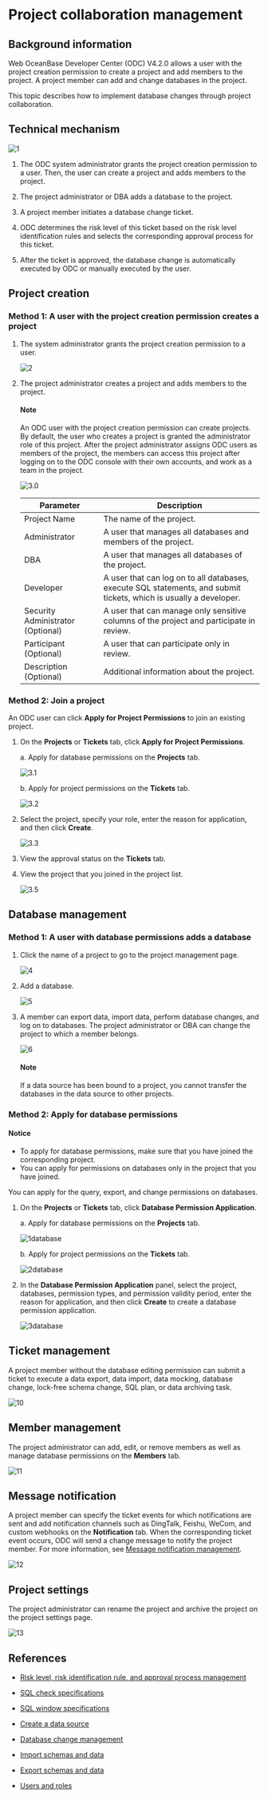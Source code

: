 # Project collaboration management

## Background information

Web OceanBase Developer Center (ODC) V4.2.0 allows a user with the project creation permission to create a project and add members to the project. A project member can add and change databases in the project.

This topic describes how to implement database changes through project collaboration.

## Technical mechanism

![1](https://obbusiness-private.oss-cn-shanghai.aliyuncs.com/doc/img/odc/420/700.database-change-management/200.project-collaborative-management/2EN.png)

1. The ODC system administrator grants the project creation permission to a user. Then, the user can create a project and adds members to the project.

2. The project administrator or DBA adds a database to the project.

3. A project member initiates a database change ticket.

4. ODC determines the risk level of this ticket based on the risk level identification rules and selects the corresponding approval process for this ticket.

5. After the ticket is approved, the database change is automatically executed by ODC or manually executed by the user.

## Project creation

### Method 1: A user with the project creation permission creates a project

1. The system administrator grants the project creation permission to a user.

   ![2](https://obbusiness-private.oss-cn-shanghai.aliyuncs.com/doc/img/odc/424/700.database-change-management/200.project-collaborative-management/2EN.png)

2. The project administrator creates a project and adds members to the project.

   <main id="notice" type='explain'>
      <h4>Note</h4>
      <p>An ODC user with the project creation permission can create projects. By default, the user who creates a project is granted the administrator role of this project. After the project administrator assigns ODC users as members of the project, the members can access this project after logging on to the ODC console with their own accounts, and work as a team in the project. </p>
   </main>

   ![3.0](https://obbusiness-private.oss-cn-shanghai.aliyuncs.com/doc/img/odc/424/700.database-change-management/200.project-collaborative-management/3EN.png)

   | Parameter | Description |
   |-------------|--------------|
   | Project Name | The name of the project.  |
   | Administrator | A user that manages all databases and members of the project.  |
   | DBA | A user that manages all databases of the project.  |
   | Developer | A user that can log on to all databases, execute SQL statements, and submit tickets, which is usually a developer.  |
   | Security Administrator (Optional) | A user that can manage only sensitive columns of the project and participate in review.  |
   | Participant (Optional) | A user that can participate only in review.  |
   | Description (Optional) | Additional information about the project.  |

### Method 2: Join a project

An ODC user can click **Apply for Project Permissions** to join an existing project.

1. On the **Projects** or **Tickets** tab, click **Apply for Project Permissions**.

   a. Apply for database permissions on the **Projects** tab.

   ![3.1](https://obbusiness-private.oss-cn-shanghai.aliyuncs.com/doc/img/odc/424/700.database-change-management/200.project-collaborative-management/3.1EN.png)

   b. Apply for project permissions on the **Tickets** tab.

   ![3.2](https://obbusiness-private.oss-cn-shanghai.aliyuncs.com/doc/img/odc/424/700.database-change-management/200.project-collaborative-management/3.2EN.png)

2. Select the project, specify your role, enter the reason for application, and then click **Create**.

   ![3.3](https://obbusiness-private.oss-cn-shanghai.aliyuncs.com/doc/img/odc/424/700.database-change-management/200.project-collaborative-management/3.3EN.png)

3. View the approval status on the **Tickets** tab.

4. View the project that you joined in the project list.

   ![3.5](https://obbusiness-private.oss-cn-shanghai.aliyuncs.com/doc/img/odc/424/700.database-change-management/200.project-collaborative-management/3.4EN.png)

## Database management

### Method 1: A user with database permissions adds a database

1. Click the name of a project to go to the project management page.

   ![4](https://obbusiness-private.oss-cn-shanghai.aliyuncs.com/doc/img/odc/424/700.database-change-management/200.project-collaborative-management/4EN.png)

2. Add a database.

   ![5](https://obbusiness-private.oss-cn-shanghai.aliyuncs.com/doc/img/odc/424/700.database-change-management/200.project-collaborative-management/5EN.png)

3. A member can export data, import data, perform database changes, and log on to databases. The project administrator or DBA can change the project to which a member belongs.

   ![6](https://obbusiness-private.oss-cn-shanghai.aliyuncs.com/doc/img/odc/424/700.database-change-management/200.project-collaborative-management/6EN.png)

   <main id="notice" type='explain'>
     <h4>Note</h4>
     <p>If a data source has been bound to a project, you cannot transfer the databases in the data source to other projects. </p>
   </main>

### Method 2: Apply for database permissions

<main id="notice" type='notice'>
  <h4>Notice</h4>
  <ul>
  <li>To apply for database permissions, make sure that you have joined the corresponding project. </li>
  <li>You can apply for permissions on databases only in the project that you have joined. </li>
  </ul>
</main>

You can apply for the query, export, and change permissions on databases.

1. On the **Projects** or **Tickets** tab, click **Database Permission Application**.

   a. Apply for database permissions on the **Projects** tab.

   ![1database](https://obbusiness-private.oss-cn-shanghai.aliyuncs.com/doc/img/odc/424/700.database-change-management/200.project-collaborative-management/7EN.png)

   b. Apply for project permissions on the **Tickets** tab.

   ![2database](https://obbusiness-private.oss-cn-shanghai.aliyuncs.com/doc/img/odc/424/700.database-change-management/200.project-collaborative-management/8EN.png)

2. In the **Database Permission Application** panel, select the project, databases, permission types, and permission validity period, enter the reason for application, and then click **Create** to create a database permission application.

   ![3database](https://obbusiness-private.oss-cn-shanghai.aliyuncs.com/doc/img/odc/424/700.database-change-management/200.project-collaborative-management/9EN.png)

## Ticket management

A project member without the database editing permission can submit a ticket to execute a data export, data import, data mocking, database change, lock-free schema change, SQL plan, or data archiving task.

![10](https://obbusiness-private.oss-cn-shanghai.aliyuncs.com/doc/img/odc/424/700.database-change-management/200.project-collaborative-management/10EN.png)

## Member management

The project administrator can add, edit, or remove members as well as manage database permissions on the **Members** tab.

![11](https://obbusiness-private.oss-cn-shanghai.aliyuncs.com/doc/img/odc/424/700.database-change-management/200.project-collaborative-management/11EN.png)

## Message notification

A project member can specify the ticket events for which notifications are sent and add notification channels such as DingTalk, Feishu, WeCom, and custom webhooks on the **Notification** tab. When the corresponding ticket event occurs, ODC will send a change message to notify the project member. For more information, see [Message notification management](1000.message-notification.md).

![12](https://obbusiness-private.oss-cn-shanghai.aliyuncs.com/doc/img/odc/424/700.database-change-management/200.project-collaborative-management/12EN.png)

## Project settings

The project administrator can rename the project and archive the project on the project settings page.

![13](https://obbusiness-private.oss-cn-shanghai.aliyuncs.com/doc/img/odc/424/700.database-change-management/200.project-collaborative-management/13EN.png)

## References

- [Risk level, risk identification rule, and approval process management](../700.database-change-management/300.risk-level-risk-identification-rules-and-approval-process.md)

- [SQL check specifications](../700.database-change-management/400.sql-check-specification.md)

- [SQL window specifications](../700.database-change-management/500.sql-window-specification.md)

- [Create a data source](../400.connection-management/100.create-a-personal-connection.md)

- [Database change management](../700.database-change-management/600.database-change.md)

- [Import schemas and data](../600.import-and-export/100.import-data.md)

- [Export schemas and data](../600.import-and-export/200.export-data.md)

- [Users and roles](100.user-permission-and-management/100.odc-users-and-roles.md)
